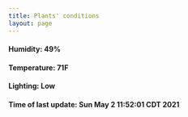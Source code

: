 ```yaml
---
title: Plants' conditions
layout: page
---
```



#### Humidity: 49%
#### Temperature: 71F
#### Lighting: Low
#### Time of last update: Sun May  2 11:52:01 CDT 2021
